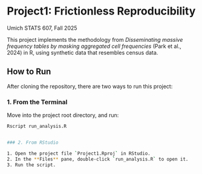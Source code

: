 # Project1: Frictionless Reproducibility

Umich STATS 607, Fall 2025

This project implements the methodology from *Disseminating massive frequency tables by masking aggregated cell frequencies* (Park et al., 2024) in R, using synthetic data that resembles census data.

## How to Run

After cloning the repository, there are two ways to run this project:

### 1. From the Terminal
Move into the project root directory, and run:

```bash
Rscript run_analysis.R


### 2. From RStudio

1. Open the project file `Project1.Rproj` in RStudio.  
2. In the **Files** pane, double-click `run_analysis.R` to open it.  
3. Run the script.

